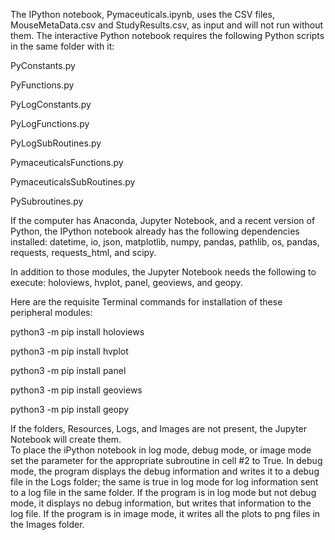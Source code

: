 The IPython notebook, Pymaceuticals.ipynb, uses the CSV files, MouseMetaData.csv and StudyResults.csv, 
as input and will not run without them.  The interactive Python notebook requires the following Python 
scripts in the same folder with it:

PyConstants.py

PyFunctions.py

PyLogConstants.py

PyLogFunctions.py

PyLogSubRoutines.py

PymaceuticalsFunctions.py

PymaceuticalsSubRoutines.py

PySubroutines.py

If the computer has Anaconda, Jupyter Notebook, and a recent version of Python, the IPython notebook 
already has the following dependencies installed: datetime, io, json, matplotlib, numpy, pandas, pathlib, 
os, pandas, requests, requests_html, and scipy.

In addition to those modules, the Jupyter Notebook needs the following to execute: holoviews, hvplot, panel, geoviews, 
and geopy.

Here are the requisite Terminal commands for installation of these peripheral modules:

python3 -m pip install holoviews

python3 -m pip install hvplot

python3 -m pip install panel

python3 -m pip install geoviews

python3 -m pip install geopy

If the folders, Resources, Logs, and Images are not present, the Jupyter Notebook will create them.  
To place the iPython notebook in log mode, debug mode, or image mode set the parameter for the appropriate 
subroutine in cell #2 to True.  In debug mode, the program displays the debug information and writes it to a 
debug file in the Logs folder; the same is true in log mode for log information sent to a log file in the same 
folder.  If the program is in log mode but not debug mode, it displays no debug information, but writes that 
information to the log file. If the program is in image mode, it writes all the plots to png files in the 
Images folder.
